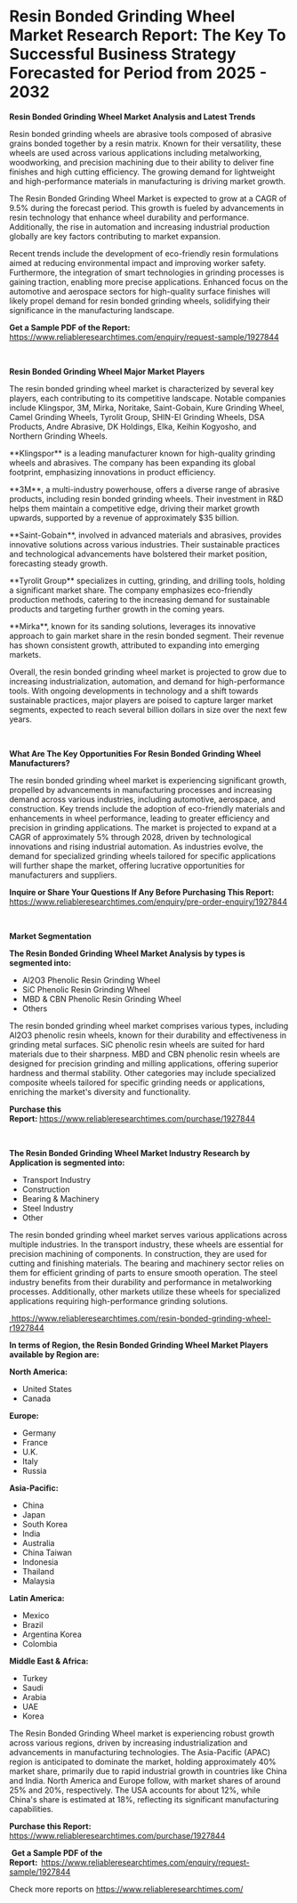 <p><h1>Resin Bonded Grinding Wheel Market Research Report: The Key To Successful Business Strategy Forecasted for Period from 2025 - 2032</h1></p><p><strong>Resin Bonded Grinding Wheel Market Analysis and Latest Trends</strong></p>
<p><p>Resin bonded grinding wheels are abrasive tools composed of abrasive grains bonded together by a resin matrix. Known for their versatility, these wheels are used across various applications including metalworking, woodworking, and precision machining due to their ability to deliver fine finishes and high cutting efficiency. The growing demand for lightweight and high-performance materials in manufacturing is driving market growth.</p><p>The Resin Bonded Grinding Wheel Market is expected to grow at a CAGR of 9.5% during the forecast period. This growth is fueled by advancements in resin technology that enhance wheel durability and performance. Additionally, the rise in automation and increasing industrial production globally are key factors contributing to market expansion. </p><p>Recent trends include the development of eco-friendly resin formulations aimed at reducing environmental impact and improving worker safety. Furthermore, the integration of smart technologies in grinding processes is gaining traction, enabling more precise applications. Enhanced focus on the automotive and aerospace sectors for high-quality surface finishes will likely propel demand for resin bonded grinding wheels, solidifying their significance in the manufacturing landscape.</p></p>
<p><strong>Get a Sample PDF of the Report:&nbsp;</strong> <a href="https://www.reliableresearchtimes.com/enquiry/request-sample/1927844?utm_campaign=3187&utm_medium=2&utm_source=Github&utm_content=ia&utm_term=10042025&utm_id=resin-bonded-grinding-wheel">https://www.reliableresearchtimes.com/enquiry/request-sample/1927844</a></p>
<p>&nbsp;</p>
<p><strong>Resin Bonded Grinding Wheel Major Market Players</strong></p>
<p><p>The resin bonded grinding wheel market is characterized by several key players, each contributing to its competitive landscape. Notable companies include Klingspor, 3M, Mirka, Noritake, Saint-Gobain, Kure Grinding Wheel, Camel Grinding Wheels, Tyrolit Group, SHIN-EI Grinding Wheels, DSA Products, Andre Abrasive, DK Holdings, Elka, Keihin Kogyosho, and Northern Grinding Wheels.</p><p>**Klingspor** is a leading manufacturer known for high-quality grinding wheels and abrasives. The company has been expanding its global footprint, emphasizing innovations in product efficiency. </p><p>**3M**, a multi-industry powerhouse, offers a diverse range of abrasive products, including resin bonded grinding wheels. Their investment in R&D helps them maintain a competitive edge, driving their market growth upwards, supported by a revenue of approximately $35 billion.</p><p>**Saint-Gobain**, involved in advanced materials and abrasives, provides innovative solutions across various industries. Their sustainable practices and technological advancements have bolstered their market position, forecasting steady growth.</p><p>**Tyrolit Group** specializes in cutting, grinding, and drilling tools, holding a significant market share. The company emphasizes eco-friendly production methods, catering to the increasing demand for sustainable products and targeting further growth in the coming years.</p><p>**Mirka**, known for its sanding solutions, leverages its innovative approach to gain market share in the resin bonded segment. Their revenue has shown consistent growth, attributed to expanding into emerging markets.</p><p>Overall, the resin bonded grinding wheel market is projected to grow due to increasing industrialization, automation, and demand for high-performance tools. With ongoing developments in technology and a shift towards sustainable practices, major players are poised to capture larger market segments, expected to reach several billion dollars in size over the next few years.</p></p>
<p>&nbsp;</p>
<p><strong>What Are The Key Opportunities For Resin Bonded Grinding Wheel Manufacturers?</strong></p>
<p><p>The resin bonded grinding wheel market is experiencing significant growth, propelled by advancements in manufacturing processes and increasing demand across various industries, including automotive, aerospace, and construction. Key trends include the adoption of eco-friendly materials and enhancements in wheel performance, leading to greater efficiency and precision in grinding applications. The market is projected to expand at a CAGR of approximately 5% through 2028, driven by technological innovations and rising industrial automation. As industries evolve, the demand for specialized grinding wheels tailored for specific applications will further shape the market, offering lucrative opportunities for manufacturers and suppliers.</p></p>
<p><strong>Inquire or Share Your Questions If Any Before Purchasing This Report:</strong> <a href="https://www.reliableresearchtimes.com/enquiry/pre-order-enquiry/1927844?utm_campaign=3187&utm_medium=2&utm_source=Github&utm_content=ia&utm_term=10042025&utm_id=resin-bonded-grinding-wheel">https://www.reliableresearchtimes.com/enquiry/pre-order-enquiry/1927844</a></p>
<p>&nbsp;</p>
<p><strong>Market Segmentation</strong></p>
<p><strong>The Resin Bonded Grinding Wheel Market Analysis by types is segmented into:</strong></p>
<p><ul><li>Al2O3 Phenolic Resin Grinding Wheel</li><li>SiC Phenolic Resin Grinding Wheel</li><li>MBD & CBN Phenolic Resin Grinding Wheel</li><li>Others</li></ul></p>
<p><p>The resin bonded grinding wheel market comprises various types, including Al2O3 phenolic resin wheels, known for their durability and effectiveness in grinding metal surfaces. SiC phenolic resin wheels are suited for hard materials due to their sharpness. MBD and CBN phenolic resin wheels are designed for precision grinding and milling applications, offering superior hardness and thermal stability. Other categories may include specialized composite wheels tailored for specific grinding needs or applications, enriching the market's diversity and functionality.</p></p>
<p><strong>Purchase this Report:&nbsp;</strong><a href="https://www.reliableresearchtimes.com/purchase/1927844?utm_campaign=3187&utm_medium=2&utm_source=Github&utm_content=ia&utm_term=10042025&utm_id=resin-bonded-grinding-wheel">https://www.reliableresearchtimes.com/purchase/1927844</a></p>
<p>&nbsp;</p>
<p><strong>The Resin Bonded Grinding Wheel Market Industry Research by Application is segmented into:</strong></p>
<p><ul><li>Transport Industry</li><li>Construction</li><li>Bearing & Machinery</li><li>Steel Industry</li><li>Other</li></ul></p>
<p><p>The resin bonded grinding wheel market serves various applications across multiple industries. In the transport industry, these wheels are essential for precision machining of components. In construction, they are used for cutting and finishing materials. The bearing and machinery sector relies on them for efficient grinding of parts to ensure smooth operation. The steel industry benefits from their durability and performance in metalworking processes. Additionally, other markets utilize these wheels for specialized applications requiring high-performance grinding solutions.</p></p>
<p><a href="https://www.reliableresearchtimes.com/resin-bonded-grinding-wheel-r1927844?utm_campaign=3187&utm_medium=2&utm_source=Github&utm_content=ia&utm_term=10042025&utm_id=resin-bonded-grinding-wheel">&nbsp;https://www.reliableresearchtimes.com/resin-bonded-grinding-wheel-r1927844</a></p>
<p><strong>In terms of Region, the Resin Bonded Grinding Wheel Market Players available by Region are:</strong></p>
<p>
    <p> <strong> North America: </strong>
        <ul>
            <li>United States</li>
            <li>Canada</li>
        </ul>
        </p> 
    <p> <strong> Europe: </strong>
        <ul>
            <li>Germany</li>
            <li>France</li>
            <li>U.K.</li>
            <li>Italy</li>
            <li>Russia</li>
        </ul>
        </p> 
    <p> <strong> Asia-Pacific: </strong>
        <ul>
            <li>China</li>
            <li>Japan</li>
            <li>South Korea</li>
            <li>India</li>
            <li>Australia</li>
            <li>China Taiwan</li>
            <li>Indonesia</li>
            <li>Thailand</li>
            <li>Malaysia</li>
        </ul>
        </p> 
    <p> <strong> Latin America: </strong>
        <ul>
            <li>Mexico</li>
            <li>Brazil</li>
            <li>Argentina Korea</li>
            <li>Colombia</li>
        </ul>
        </p> 
    <p> <strong> Middle East & Africa: </strong>
        <ul>
            <li>Turkey</li>
            <li>Saudi</li>
            <li>Arabia</li>
            <li>UAE</li>
            <li>Korea</li>
        </ul>
    </p>
    </p>
<p><p>The Resin Bonded Grinding Wheel market is experiencing robust growth across various regions, driven by increasing industrialization and advancements in manufacturing technologies. The Asia-Pacific (APAC) region is anticipated to dominate the market, holding approximately 40% market share, primarily due to rapid industrial growth in countries like China and India. North America and Europe follow, with market shares of around 25% and 20%, respectively. The USA accounts for about 12%, while China's share is estimated at 18%, reflecting its significant manufacturing capabilities.</p></p>
<p><strong>Purchase this Report: </strong><a href="https://www.reliableresearchtimes.com/purchase/1927844?utm_campaign=3187&utm_medium=2&utm_source=Github&utm_content=ia&utm_term=10042025&utm_id=resin-bonded-grinding-wheel">https://www.reliableresearchtimes.com/purchase/1927844</a></p>
<p>&nbsp;<strong>Get a Sample PDF of the Report:&nbsp;&nbsp;</strong><a href="https://www.reliableresearchtimes.com/enquiry/request-sample/1927844?utm_campaign=3187&utm_medium=2&utm_source=Github&utm_content=ia&utm_term=10042025&utm_id=resin-bonded-grinding-wheel">https://www.reliableresearchtimes.com/enquiry/request-sample/1927844</a></p>
<p><strong></strong></p>
<p>Check more reports on <a href="https://www.reliableresearchtimes.com/?utm_campaign=3187&utm_medium=2&utm_source=Github&utm_content=ia&utm_term=10042025&utm_id=resin-bonded-grinding-wheel">https://www.reliableresearchtimes.com/</a></p>